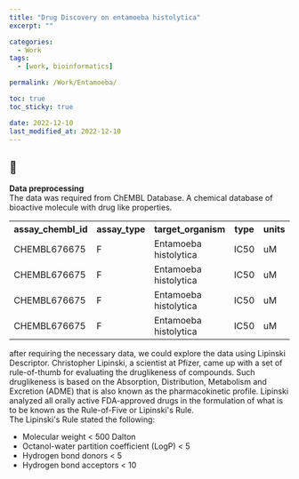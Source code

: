 ```yaml
---
title: "Drug Discovery on entamoeba histolytica"
excerpt: ""

categories:
  - Work
tags:
  - [work, bioinformatics]

permalink: /Work/Entamoeba/

toc: true
toc_sticky: true

date: 2022-12-10
last_modified_at: 2022-12-10
---
```


## 🦥

<b>Data preprocessing</b><br>
The data was required from ChEMBL Database. A chemical database of bioactive molecule with drug like properties.

<table>
  <tr>
    <th>assay_chembl_id</th>
    <th>assay_type</th>
    <th>target_organism</th>
    <th>type</th>
    <th>units</th>
    <th>value</th>
  </tr>
  <tr>
    <td>CHEMBL676675</td>
    <td>F</td>
    <td>Entamoeba histolytica</td>
    <td>IC50</td>
    <td>uM</td>
    <td>0.069</td>
  </tr>
  <tr>
    <td>CHEMBL676675</td>
    <td>F</td>
    <td>Entamoeba histolytica</td>
    <td>IC50</td>
    <td>uM</td>
    <td>0.022</td>
  </tr>
  <tr>
    <td>CHEMBL676675</td>
    <td>F</td>
    <td>Entamoeba histolytica</td>
    <td>IC50</td>
    <td>uM</td>
    <td>0.35</td>
  </tr>
  <tr>
    <td>CHEMBL676675</td>
    <td>F</td>
    <td>Entamoeba histolytica</td>
    <td>IC50</td>
    <td>uM</td>
    <td>0.046</td>
  </tr>
</table>

after requiring the necessary data, we could explore the data using Lipinski Descriptor. Christopher Lipinski, a scientist at Pfizer, came up with a set of rule-of-thumb for evaluating the druglikeness of compounds. Such druglikeness is based on the Absorption, Distribution, Metabolism and Excretion (ADME) that is also known as the pharmacokinetic profile. Lipinski analyzed all orally active FDA-approved drugs in the formulation of what is to be known as the Rule-of-Five or Lipinski's Rule.
<br>
The Lipinski's Rule stated the following:<br>
- Molecular weight < 500 Dalton
- Octanol-water partition coefficient (LogP) < 5
- Hydrogen bond donors < 5
- Hydrogen bond acceptors < 10